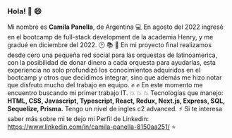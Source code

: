 ### Hola! 👋 😄
Mi nombre es **Camila Panella**, de Argentina 💻
En agosto del 2022 ingresé en el bootcamp de full-stack development de la academia Henry, y me gradué en diciembre del 2022. 🕑 📚 📅
En mi proyecto final realizamos desde cero una pequeña red social para las orquestas de latinoamerica, con la posibilidad de donar dinero a cada orquesta para ayudarlas, esta experiencia no solo profundizó los conocimientos adquiridos en el bootcamp y otros que decidimos integrar, sino que además me hizo notar que disfruto mucho del trabajo en equipo. ✊ ✊
En este momento me encuentro buscando mi primer trabajo IT. 💥 💥 💥
Tecnologías que manejo: **HTML, CSS, Javascript, Typescript, React, Redux, Next.js, Express, SQL, Sequelize, Prisma.**
Tengo un nivel de ingles c2 advanced. ⚡
Si te interesa saber más sobre mi te dejo mi Perfil de Linkedin: https://www.linkedin.com/in/camila-panella-8150aa251/ ⭐

<!--
**camilapanella/camilapanella** is a ✨ _special_ ✨ repository because its `README.md` (this file) appears on your GitHub profile.

Here are some ideas to get you started:

- 🔭 I’m currently working on ...
- 🌱 I’m currently learning ...
- 👯 I’m looking to collaborate on ...
- 🤔 I’m looking for help with ...
- 💬 Ask me about ...
- 📫 How to reach me: ...
- 😄 Pronouns: ...
- ⚡ Fun fact: ...
-->
